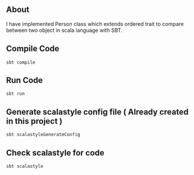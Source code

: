 ## About

I have implemented Person class which extends ordered trait to compare between two object in scala language with SBT.

## Compile Code

```
sbt compile
```

## Run Code

```
sbt run
```

## Generate scalastyle config file ( Already created in this project )

```
sbt scalastyleGenerateConfig
```

## Check scalastyle for code

```
sbt scalastyle
```
